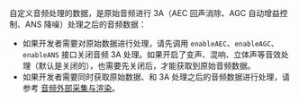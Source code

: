 <div class="mk-hint">

自定义音频处理的数据，是原始音频进行 3A（AEC 回声消除、AGC 自动增益控制、ANS 降噪）处理之后的音频数据：

- 如果开发者需要对原始数据进行处理，请先调用 `enableAEC`、`enableAGC`、`enableANS` 接口关闭音频 3A 处理。如果开启了变声、混响、立体声等音效处理（默认是关闭的），也需要先关闭后，才能获取到原始音频数据。
- 如果开发者需要同时获取原始数据、和 3A 处理之后的音频数据进行处理，请参考 [音频外部采集与渲染](!Old_Live_Room-AdvancedAudio/AudioCaptureAndRender)。
</div>
